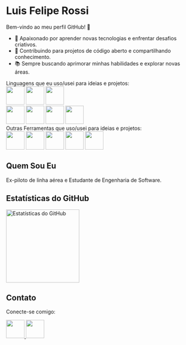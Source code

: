 # Luis Felipe Rossi

Bem-vindo ao meu perfil GitHub! 👋

- 🚀 Apaixonado por aprender novas tecnologias e enfrentar desafios criativos.<br>
- 🌱 Contribuindo para projetos de código aberto e compartilhando conhecimento.<br>
- 📚 Sempre buscando aprimorar minhas habilidades e explorar novas áreas.<br>

Linguagens que eu uso/usei para ideias e projetos: <br>
    <img src="https://cdn.jsdelivr.net/gh/devicons/devicon/icons/java/java-original-wordmark.svg" height="50px" /> 
    <img src="https://cdn.jsdelivr.net/gh/devicons/devicon/icons/c/c-original.svg" height="50px"/>
    <img src="https://cdn.jsdelivr.net/gh/devicons/devicon@latest/icons/python/python-original-wordmark.svg" height="50px"/>     
    <img src="https://cdn.jsdelivr.net/gh/devicons/devicon/icons/flutter/flutter-original.svg" height="50px"/>
    <img src="https://cdn.jsdelivr.net/gh/devicons/devicon/icons/go/go-original-wordmark.svg" height="50px"/>
    <img src="https://cdn.jsdelivr.net/gh/devicons/devicon/icons/typescript/typescript-original.svg" height="50px"/>
    <img src="https://cdn.jsdelivr.net/gh/devicons/devicon/icons/postgresql/postgresql-original-wordmark.svg" height="50px"/>
    <br>
    Outras Ferramentas que uso/usei para ideias e projetos: <br>
    <img src="https://cdn.jsdelivr.net/gh/devicons/devicon/icons/arduino/arduino-original-wordmark.svg" height="50px"/>
    <img src="https://cdn.jsdelivr.net/gh/devicons/devicon/icons/git/git-original-wordmark.svg" height="50px"/>
    <img src="https://cdn.jsdelivr.net/gh/devicons/devicon/icons/apple/apple-original.svg" height="50px"/>
    <img src="https://cdn.jsdelivr.net/gh/devicons/devicon/icons/react/react-original.svg" height="50px"/>
    <img src="https://cdn.jsdelivr.net/gh/devicons/devicon/icons/spring/spring-original-wordmark.svg" height="50px"/>
    


## Quem Sou Eu

Ex-piloto de linha aérea e Estudante de Engenharia de Software. 

## Estatísticas do GitHub
<p>
  <img src="https://github-readme-stats.vercel.app/api?username=lfcr9311&theme=dark&show_icons=true" alt="Estatísticas do GitHub" height=200px>
</p>
  
  
## Contato

Conecte-se comigo:

<a href="https://www.linkedin.com/in/luis-felipe-copetti-rossi-86780541/">
  <img src="https://cdn.jsdelivr.net/gh/devicons/devicon/icons/linkedin/linkedin-original.svg" height="50px" />
</a>
<a href="mailto:lfcr93@gmail.com">
  <img src="https://img.icons8.com/color/96/000000/gmail--v1.png" height="50px" />
</a>
